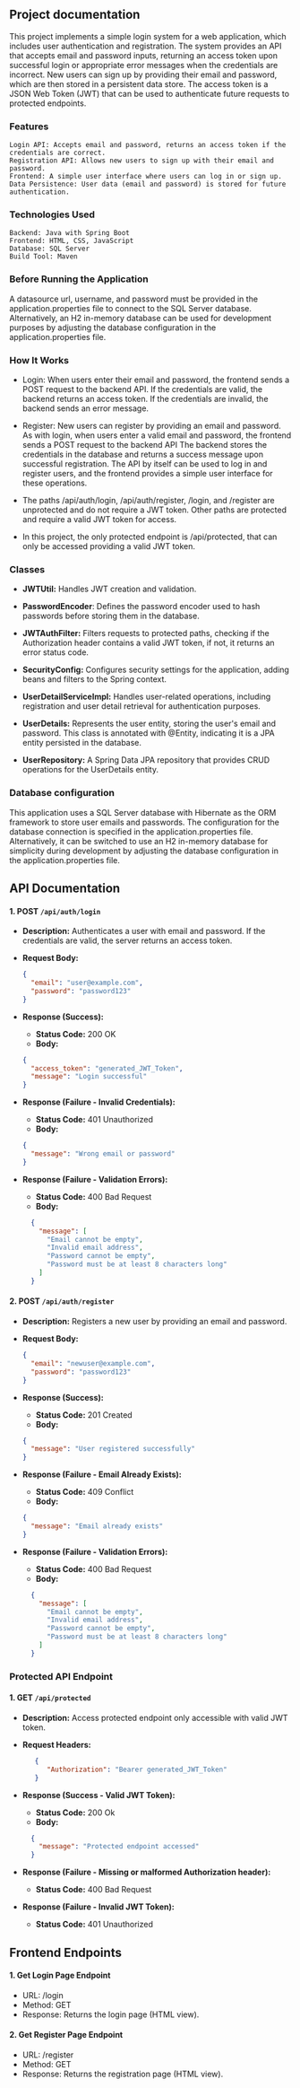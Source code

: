 ## Project documentation

This project implements a simple login system for a web application, which includes user authentication and registration. 
The system provides an API that accepts email and password inputs, returning an access token upon successful login or appropriate error messages when the credentials are incorrect. New users can sign up by providing their email and password, which are then stored in a persistent data store.
The access token is a JSON Web Token (JWT) that can be used to authenticate future requests to protected endpoints.

### Features

    Login API: Accepts email and password, returns an access token if the credentials are correct.
    Registration API: Allows new users to sign up with their email and password.
    Frontend: A simple user interface where users can log in or sign up.
    Data Persistence: User data (email and password) is stored for future authentication.

### Technologies Used

    Backend: Java with Spring Boot
    Frontend: HTML, CSS, JavaScript
    Database: SQL Server
    Build Tool: Maven

### Before Running the Application
A datasource url, username, and password must be provided in the application.properties file to connect to the SQL Server database.
Alternatively, an H2 in-memory database can be used for development purposes by adjusting the database configuration in the application.properties file.

### How It Works

+ Login: When users enter their email and password, the frontend sends a POST request to the backend API. If the credentials are valid, the backend returns an access token. If the credentials are invalid, the backend sends an error message. 
+ Register: New users can register by providing an email and password. As with login, when users enter a valid email and password, the frontend sends a POST request to the backend API The backend stores the credentials in the database and returns a success message upon successful registration.
The API by itself can be used to log in and register users, and the frontend provides a simple user interface for these operations.

+ The paths /api/auth/login, /api/auth/register, /login, and /register are unprotected and do not require a JWT token. Other paths are protected and require a valid JWT token for access. 
+ In this project, the only protected endpoint is /api/protected, that can only be accessed providing a valid JWT token.

### Classes
+ **JWTUtil:** Handles JWT creation and validation.

+ **PasswordEncoder**: Defines the password encoder used to hash passwords before storing them in the database.

+ **JWTAuthFilter:** Filters requests to protected paths, checking if the Authorization header contains a valid JWT token, if not, it returns an error status code.

+ **SecurityConfig:** Configures security settings for the application, adding beans and filters to the Spring context.

+ **UserDetailServiceImpl:** Handles user-related operations, including registration and user detail retrieval for authentication purposes.

+ **UserDetails:** Represents the user entity, storing the user's email and password. This class is annotated with @Entity, indicating it is a JPA entity persisted in the database.

+ **UserRepository:** A Spring Data JPA repository that provides CRUD operations for the UserDetails entity.

### Database configuration
This application uses a SQL Server database with Hibernate as the ORM framework to store user emails and passwords. The configuration for the database connection is specified in the application.properties file. Alternatively, it can be switched to use an H2 in-memory database for simplicity during development by adjusting the database configuration in the application.properties file.

## API Documentation

#### 1. **POST `/api/auth/login`**
- **Description:** Authenticates a user with email and password. If the credentials are valid, the server returns an access token.
- **Request Body:**
  ```json
  {
    "email": "user@example.com",
    "password": "password123"
  }
  ```

- **Response (Success):**
    - **Status Code:** 200 OK
    - **Body:**
  ```json
  {
    "access_token": "generated_JWT_Token",
    "message": "Login successful"
  }
  ```

- **Response (Failure - Invalid Credentials):**
    - **Status Code:** 401 Unauthorized
    - **Body:**
  ```json
  {
    "message": "Wrong email or password"
  }
  ```

- **Response (Failure - Validation Errors):**
    - **Status Code:** 400 Bad Request
    - **Body:**
  ```json
    {
      "message": [
        "Email cannot be empty",
        "Invalid email address",
        "Password cannot be empty",
        "Password must be at least 8 characters long"
      ]
    }
  ```

#### 2. **POST `/api/auth/register`**
- **Description:** Registers a new user by providing an email and password.
- **Request Body:**
  ```json
  {
    "email": "newuser@example.com",
    "password": "password123"
  }
  ```

- **Response (Success):**
    - **Status Code:** 201 Created
    - **Body:**
  ```json
  {
    "message": "User registered successfully"
  }
  ```

- **Response (Failure - Email Already Exists):**
    - **Status Code:** 409 Conflict
    - **Body:**
  ```json
  {
    "message": "Email already exists"
  }
  ```

- **Response (Failure - Validation Errors):**
    - **Status Code:** 400 Bad Request
    - **Body:**
  ```json
    {
      "message": [
        "Email cannot be empty",
        "Invalid email address",
        "Password cannot be empty",
        "Password must be at least 8 characters long"
      ]
    }
  ``` 

### Protected API Endpoint
#### 1.  **GET `/api/protected`**
- **Description:** Access protected endpoint only accessible with valid JWT token.
- **Request Headers:**
  ```json
     {
        "Authorization": "Bearer generated_JWT_Token"
     }
  ``` 
  
- **Response (Success - Valid JWT Token):**
    - **Status Code:** 200 Ok
    - **Body:**
  ```json
    {
      "message": "Protected endpoint accessed"
    }
  ``` 

- **Response (Failure - Missing or malformed Authorization header):**
    - **Status Code:** 400 Bad Request


- **Response (Failure - Invalid JWT Token):**
    - **Status Code:** 401 Unauthorized


## Frontend Endpoints

#### 1. Get Login Page Endpoint

   + URL: /login
   + Method: GET
   + Response: Returns the login page (HTML view).

#### 2. Get Register Page Endpoint

   + URL: /register
   + Method: GET
   + Response: Returns the registration page (HTML view).